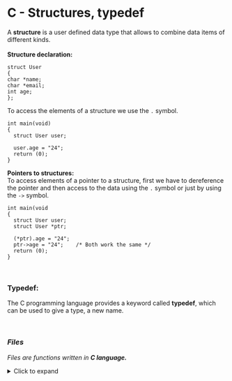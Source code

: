 # C - Structures, typedef

A **structure** is a user defined data type that allows to combine data items of different kinds.</br>
</br>
**Structure declaration:**
```
struct User
{
char *name;
char *email;
int age;
};
```
To access the elements of a structure we use the `.` symbol.
```
int main(void)
{
  struct User user;
  
  user.age = "24";
  return (0);
}
```

**Pointers to structures:** </br>
To access elements of a pointer to a structure, first we have to dereference the pointer and then access to the data using the `.` symbol or just by using the `->` symbol.
```
int main(void
{
  struct User user;
  struct User *ptr;
  
  (*ptr).age = "24";
  ptr->age = "24";    /* Both work the same */
  return (0);
}
```
</br>

### Typedef: </br>
The C programming language provides a keyword called **typedef**, which can be used to give a type, a new name.

</br>

### *Files*
*Files are functions written in **C language.***


<!-- ⛔️ MD-MAGIC-EXAMPLE:START (TOC:collapse=true&collapseText=Click to expand) -->
<details>
<summary>Click to expand</summary>

File name | Description
--- | ---
[dog.h](https://github.com/Donaldoo/holbertonschool-low_level_programming/blob/main/structures_typedef/dog.h) | Header file that contains a structure `struct dog`.
[1-init_dog.c](https://github.com/Donaldoo/holbertonschool-low_level_programming/blob/main/structures_typedef/1-init_dog.c) | Function that initialize a variable of type `struct dog`.
[2-print_dog.c](https://github.com/Donaldoo/holbertonschool-low_level_programming/blob/main/structures_typedef/2-print_dog.c) | Function that prints a `struct dog`.
[4-new_dog.c](https://github.com/Donaldoo/holbertonschool-low_level_programming/blob/main/structures_typedef/4-new_dog.c) | Function that creates a new dog structure.
[5-free_dog.c](https://github.com/Donaldoo/holbertonschool-low_level_programming/blob/main/structures_typedef/5-free_dog.c) | Function that frees dog structure.

</details>
<!-- ⛔️ MD-MAGIC-EXAMPLE:END -->



